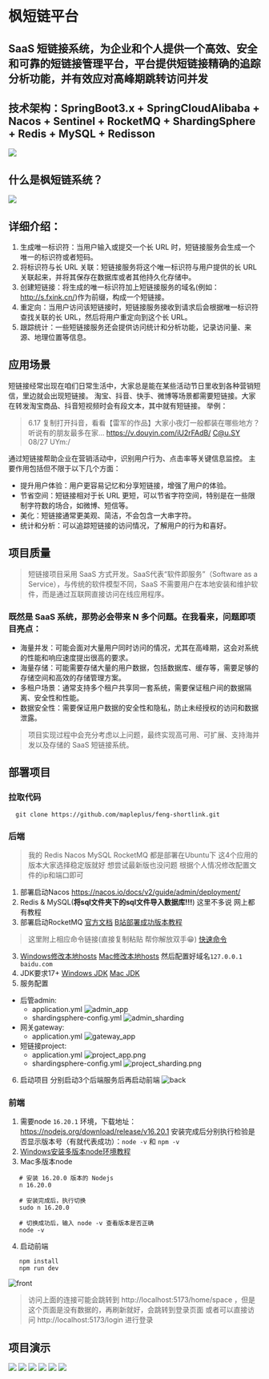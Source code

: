 # 枫短链平台
## SaaS 短链接系统，为企业和个人提供一个高效、安全和可靠的短链接管理平台，平台提供短链接精确的追踪分析功能，并有效应对高峰期跳转访问并发
## 技术架构：SpringBoot3.x + SpringCloudAlibaba + Nacos + Sentinel + RocketMQ + ShardingSphere + Redis + MySQL + Redisson
![](./readme_image/jishujiagou.png)
## 什么是枫短链系统？
![](./readme_image/url.png)
## 详细介绍：
1. 生成唯一标识符：当用户输入或提交一个长 URL 时，短链接服务会生成一个唯一的标识符或者短码。
2. 将标识符与长 URL 关联：短链接服务将这个唯一标识符与用户提供的长 URL 关联起来，并将其保存在数据库或者其他持久化存储中。
3. 创建短链接：将生成的唯一标识符加上短链接服务的域名(例如：http://s.fxink.cn/)作为前缀，构成一个短链接。
4. 重定向：当用户访问该短链接时，短链接服务接收到请求后会根据唯一标识符查找关联的长 URL，然后将用户重定向到这个长 URL。
5. 跟踪统计：一些短链接服务还会提供访问统计和分析功能，记录访问量、来源、地理位置等信息。
## 应用场景
短链接经常出现在咱们日常生活中，大家总是能在某些活动节日里收到各种营销短信，里边就会出现短链接。
淘宝、抖音、快手、微博等场景都需要短链接。大家在转发淘宝商品、抖音短视频时会有段文本，其中就有短链接。
举例：
> 6.17 复制打开抖音，看看【雷军的作品】大家小夜灯一般都装在哪些地方？听说有的朋友最多在家... https://v.douyin.com/iU2rFAdB/ C@u.SY 08/27 UYm:/

通过短链接帮助企业在营销活动中，识别用户行为、点击率等关键信息监控。
主要作用包括但不限于以下几个方面：
* 提升用户体验：用户更容易记忆和分享短链接，增强了用户的体验。
* 节省空间：短链接相对于长 URL 更短，可以节省字符空间，特别是在一些限制字符数的场合，如微博、短信等。
* 美化：短链接通常更美观、简洁，不会包含一大串字符。
* 统计和分析：可以追踪短链接的访问情况，了解用户的行为和喜好。
## 项目质量
> 短链接项目采用 SaaS 方式开发。SaaS代表“软件即服务”（Software as a Service），与传统的软件模型不同，SaaS 不需要用户在本地安装和维护软件，而是通过互联网直接访问在线应用程序。

### 既然是 SaaS 系统，那势必会带来 N 多个问题。在我看来，问题即项目亮点：
* 海量并发：可能会面对大量用户同时访问的情况，尤其在高峰期，这会对系统的性能和响应速度提出很高的要求。
* 海量存储：可能需要存储大量的用户数据，包括数据库、缓存等，需要足够的存储空间和高效的存储管理方案。
* 多租户场景：通常支持多个租户共享同一套系统，需要保证租户间的数据隔离、安全性和性能。
* 数据安全性：需要保证用户数据的安全性和隐私，防止未经授权的访问和数据泄露。
> 项目实现过程中会充分考虑以上问题，最终实现高可用、可扩展、支持海并发以及存储的 SaaS 短链接系统。
## 部署项目
### 拉取代码
```shell
  git clone https://github.com/mapleplus/feng-shortlink.git
```
### 后端
> 我的 Redis Nacos MySQL RocketMQ 都是部署在Ubuntu下
> 这4个应用的版本大家选择稳定版就好 想尝试最新版也没问题
> 根据个人情况修改配置文件的ip和端口即可
1. 部署启动Nacos https://nacos.io/docs/v2/guide/admin/deployment/
2. Redis & MySQL(**将sql文件夹下的sql文件导入数据库!!!**) 这里不多说 网上都有教程
3. 部署启动RocketMQ [官方文档](https://rocketmq.apache.org/zh/docs/quick-start/) [B站部署成功版本教程](https://www.bilibili.com/video/BV1jL41187ny?vd_source=0237c188b05cdd4b34e80198f868122f&p=2&spm_id_from=333.788.videopod.episodes)
> 这里附上相应命令链接(直接复制粘贴 帮你解放双手😁) [快速命令](https://blog.fxink.cn/java-shortlink-2024-11-28-shortlink/)
3. [Windows修改本地hosts](https://blog.csdn.net/Everglow___/article/details/120734455) [Mac修改本地hosts](https://blog.csdn.net/YangljHjr/article/details/133804674) 然后配置好域名`127.0.0.1 baidu.com`
4. JDK要求17+ [Windows JDK](https://www.azul.com/downloads/?version=java-17-lts&os=Windows&package=jdk#zulu) [Mac JDK](https://www.azul.com/downloads/?version=java-17-lts&os=Macos&package=jdk#zulu)
5. 服务配置
* 后管admin: 
  * application.yml
![admin_app](./readme_image/admin_app.png)
  * shardingsphere-config.yml
![admin_sharding](./readme_image/admin_sharding.png)
* 网关gateway:
  * application.yml
![gateway_app](./readme_image/gateway_app.png)
* 短链接project:
  * application.yml
![project_app.png](readme_image/project_app.png)
  * shardingsphere-config.yml
![project_sharding.png](readme_image/project_sharding.png)
6. 启动项目
分别启动3个后端服务后再启动前端
![back](./readme_image/start.png)
### 前端
1. 需要node `16.20.1` 环境，下载地址：https://nodejs.org/download/release/v16.20.1 安装完成后分别执行检验是否显示版本号（有就代表成功）：`node -v` 和 `npm -v`
2. [Windows安装多版本node环境教程](https://blog.csdn.net/qq_38405436/article/details/132279098)
3. Mac多版本node
```shell
   # 安装 16.20.0 版本的 Nodejs
   n 16.20.0
   
   # 安装完成后，执行切换
   sudo n 16.20.0
   
   # 切换成功后，输入 node -v 查看版本是否正确
   node -v
```
4. 启动前端
```shell
   npm install
   npm run dev
```
![front](./readme_image/front.png)
> 访问上面的连接可能会跳转到 http://localhost:5173/home/space ，但是这个页面是没有数据的，再刷新就好，会跳转到登录页面
或者可以直接访问 http://localhost:5173/login 进行登录
## 项目演示
![](./readme_image/url_1.jpg)
![](./readme_image/url_2.jpg)
![](./readme_image/url_3.jpg)
![](./readme_image/url_4.jpg)
![](./readme_image/url_5.jpg)
![](./readme_image/url_6.jpg)